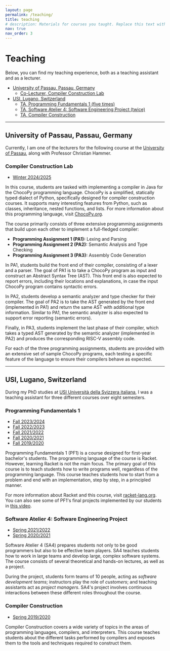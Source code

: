 ```yaml
---
layout: page
permalink: /teaching/
title: teaching
# description: Materials for courses you taught. Replace this text with your description.
nav: true
nav_order: 3
---
```


# Teaching

Below, you can find my teaching experience, both as a teaching assistant and as a lecturer.

<!-- TOC start (generated with https://github.com/derlin/bitdowntoc) -->

- [University of Passau, Passau, Germany](#university-of-passau-passau-germany)
   * [Co-Lecturer, Compiler Construction Lab](#compiler-construction-lab)
- [USI, Lugano, Switzerland](#usi-lugano-switzerland)
   * [TA, Programming Fundamentals 1 (five times)](#programming-fundamentals-1)
   * [TA, Software Atelier 4: Software Engineering Project (twice)](#software-atelier-4-software-engineering-project)
   * [TA, Compiler Construction](#compiler-construction)

<!-- TOC end -->

---

## University of Passau, Passau, Germany

Currently, I am one of the lecturers for the following course at the [University of Passau](https://www.uni-passau.de), along with Professor Christian Hammer.

### Compiler Construction Lab  
- [Winter 2024/2025](https://www.fim.uni-passau.de/software-engineering-i/lehrstuhlteam/personendetails?config_id=232ee5ad516ac92bf590f99ac8c2baa8&module=TemplateLecturedetails&range_id=d33789fe6848842635609cb3c3a3ff66&seminar_id=55f222b1ddb736dbee2ec627faf45279&cHash=f4c6375dd28bbc0be140eccbb4abe7f4)

In this course, students are tasked with implementing a compiler in Java for the ChocoPy programming language.
ChocoPy is a simplified, statically typed dialect of Python, specifically designed for compiler construction courses. It supports many interesting features from Python, such as classes, inheritance, nested functions, and lists.
For more information about this programming language, visit [ChocoPy.org](https://ChocoPy.org).

The course primarily consists of three extensive programming assignments that build upon each other to implement a full-fledged compiler:

- **Programming Assignment 1 (PA1):** Lexing and Parsing  
- **Programming Assignment 2 (PA2):** Semantic Analysis and Type Checking  
- **Programming Assignment 3 (PA3):** Assembly Code Generation  

In PA1, students build the front end of their compiler, consisting of a lexer and a parser. The goal of PA1 is to take a ChocoPy program as input and construct an Abstract Syntax Tree (AST). This front end is also expected to report errors, including their locations and explanations, in case the input ChocoPy program contains syntactic errors.

In PA2, students develop a semantic analyzer and type checker for their compiler. The goal of PA2 is to take the AST generated by the front end (implemented in PA1) and return the same AST with additional type information.
Similar to PA1, the semantic analyzer is also expected to support error reporting (semantic errors).

Finally, in PA3, students implement the last phase of their compiler, which takes a typed AST generated by the semantic analyzer (implemented in PA2) and produces the corresponding RISC-V assembly code.

For each of the three programming assignments, students are provided with an extensive set of sample ChocoPy programs, each testing a specific feature of the language to ensure their compilers behave as expected.

---

## USI, Lugano, Switzerland

During my PhD studies at [USI Università della Svizzera italiana](https://www.usi.ch), I was a teaching assistant for three different courses over eight semesters.

### Programming Fundamentals 1
- [Fall 2023/2024](https://search.usi.ch/en/courses/35268178/programming-fundamentals-1)
- [Fall 2022/2023](https://search.usi.ch/en/courses/35265698/programming-fundamentals-1)
- [Fall 2021/2022](https://search.usi.ch/en/courses/35263600/programming-fundamentals-1)
- [Fall 2020/2021](https://search.usi.ch/en/courses/35262255/programming-fundamentals-1)
- [Fall 2019/2020](https://search.usi.ch/en/courses/35260902/programming-fundamentals-1)

Programming Fundamentals 1 (PF1) is a course designed for first-year bachelor's students.
The programming language of the course is Racket.
However, learning Racket is not the main focus.
The primary goal of this course is to teach students how to write programs well, regardless of the programming language.
This course teaches students how to start from a problem and end with an implementation, step by step, in a principled manner.

For more information about Racket and this course, visit [racket-lang.org](https://racket-lang.org/).
You can also see some of PF1's final projects implemented by our students in [this video](https://www.youtube.com/watch?v=DhnO80Oj5_8).

### Software Atelier 4: Software Engineering Project
- [Spring 2021/2022](https://search.usi.ch/en/courses/35263656/software-atelier-4-software-engineering-project)
- [Spring 2020/2021](https://search.usi.ch/en/courses/35262270/software-atelier-4-software-engineering-project)

Software Atelier 4 (SA4) prepares students not only to be good programmers but also to be effective team players.
SA4 teaches students how to work in large teams and develop large, complex software systems.
The course consists of several theoretical and hands-on lectures, as well as a project.

During the project, students form teams of 10 people, acting as *software development teams*; instructors play the role of *customers*; and teaching assistants act as *project managers*.
SA4's project involves continuous interactions between these different roles throughout the course.

### Compiler Construction
- [Spring 2019/2020](https://search.usi.ch/en/courses/35260839/compiler-construction)

Compiler Construction covers a wide variety of topics in the areas of programming languages, compilers, and interpreters. This course teaches students about the different tasks performed by compilers and exposes them to the tools and techniques required to construct them.
